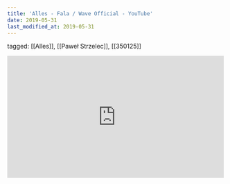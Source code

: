 ```yaml
---
title: 'Alles - Fala / Wave Official - YouTube'
date: 2019-05-31
last_modified_at: 2019-05-31
---
```

tagged: [[Alles]], [[Paweł Strzelec]], [[350125]]
<iframe allow="accelerometer; autoplay; clipboard-write; encrypted-media; gyroscope; picture-in-picture" allowfullscreen="" frameborder="0" height="281" id="youtube_iframe" src="https://www.youtube.com/embed/dUQsO7NqgeI?feature=oembed&amp;enablejsapi=1&amp;origin=https://safe.txmblr.com&amp;wmode=opaque" width="500"></iframe>